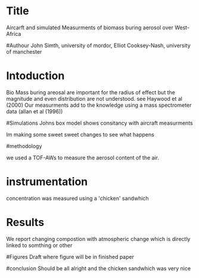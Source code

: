 # Title
Aircarft and simulated Measurments of biomass buring aerosol over West-Africa

#Authour
John Simth, university of mordor, Elliot Cooksey-Nash, university of manchester


# Intoduction 
Bio Mass buring areosal are important for the radius of effect but the magnitude and even distribution are not understood.
see Haywood et al (2000)
Our measurments add to the knowledge using a mass spectrometer data (allan et al (1996))

#Simulations
Johns box model shows consitancy with aircraft measurments

Im making some sweet sweet changes to see what happens

#methodology 

we used a TOF-AWs to measure the aerosol content of the air.

# instrumentation
concentration was measured using a 'chicken' sandwhich 

# Results
We report changing compostion with atmospheric change which is directly linked to somthing or other

#Figures
Draft where figure will be in finished paper

#conclusion
Should be all alright and the chicken sandwhich was very nice